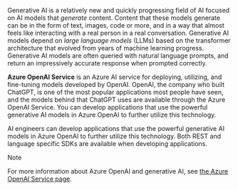 Generative AI is a relatively new and quickly progressing field of AI focused on AI models that *generate* content. Content that these models generate can be in the form of text, images, code or more, and in a way that almost feels like interacting with a real person in a real conversation. Generative AI models depend on *large language models* (LLMs) based on the transformer architecture that evolved from years of machine learning progress. Generative AI models are often queried with natural language prompts, and return an impressively accurate response when prompted correctly.

**Azure OpenAI Service** is an Azure AI service for deploying, utilizing, and fine-tuning models developed by OpenAI. OpenAI, the company who built ChatGPT, is one of the most popular applications most people have seen, and the models behind that ChatGPT uses are available through the Azure OpenAI Service. You can develop applications that use the powerful generative AI models in Azure OpenAI to further utilize this technology.

AI engineers can develop applications that use the powerful generative AI models in Azure OpenAI to further utilize this technology. Both REST and language specific SDKs are available when developing applications.

> [!NOTE]
> For more information about Azure OpenAI and generative AI, see [the Azure OpenAI Service page](/azure/ai-services/openai/?azure-portal=true).
